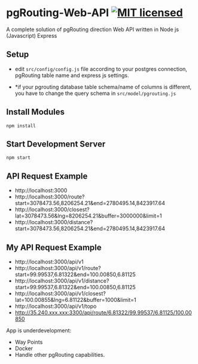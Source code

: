 # pgRouting-Web-API  [![MIT licensed](https://img.shields.io/badge/license-MIT-blue.svg)](https://github.com/I1mran/pgRouting-Web-Direction-API/blob/master/LICENSE)

A complete solution of pgRouting direction Web API written in Node js (Javascript) Express

## Setup

- edit `src/config/config.js` file according to your postgres connection, pgRouting table name and express js settings.
 
- *if your pgrouting database table schema/name of columns is different, you have to change the query schema in `src/model/pgrouting.js`
 
## Install Modules

`npm install`


## Start Development Server

`npm start`



## API Request Example
 * http://localhost:3000
 * http://localhost:3000/route?start=3078473.56,8206254.21&end=2780495.14,8423917.64
 * http://localhost:3000/closest?lat=3078473.56&lng=8206254.21&buffer=3000000&limit=1
 * http://localhost:3000/distance?start=3078473.56,8206254.21&end=2780495.14,8423917.64

## My API Request Example
 * http://localhost:3000/api/v1
 * http://localhost:3000/api/v1/route?start=99.99537,6.81322&end=100.00850,6.81125
 * http://localhost:3000/api/v1/distance?start=99.99537,6.81322&end=100.00850,6.81125
 * http://localhost:3000/api/v1/closest?lat=100.00855&lng=6.81122&buffer=1000&limit=1
 * http://localhost:3000/api/v1/topo
 * http://35.240.xxx.xxx:3300/api/route/6.81322/99.99537/6.81125/100.00850
 
App is underdevelopment:
* Way Points
* Docker
* Handle other pgRouting capabilities.
